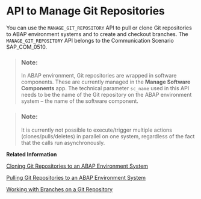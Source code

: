 <!-- loioc45f01f6589f4eefafc34d3ad71e6eb5 -->

# API to Manage Git Repositories

You can use the `MANAGE_GIT_REPOSITORY` API to pull or clone Git repositories to ABAP environment systems and to create and checkout branches. The `MANAGE_GIT_REPOSITORY` API belongs to the Communication Scenario SAP\_COM\_0510.

> ### Note:  
> In ABAP environment, Git repositories are wrapped in software components. These are currently managed in the **Manage Software Components** app. The technical parameter `sc_name` used in this API needs to be the name of the Git repository on the ABAP environment system – the name of the software component.

> ### Note:  
> It is currently not possible to execute/trigger multiple actions \(clones/pulls/deletes\) in parallel on one system, regardless of the fact that the calls run asynchronously.

**Related Information**  


[Cloning Git Repositories to an ABAP Environment System](cloning-git-repositories-to-an-abap-environment-system-0552763.md "")

[Pulling Git Repositories to an ABAP Environment System](pulling-git-repositories-to-an-abap-environment-system-80a8d52.md "")

[Working with Branches on a Git Repository](working-with-branches-on-a-git-repository-f571353.md "")

